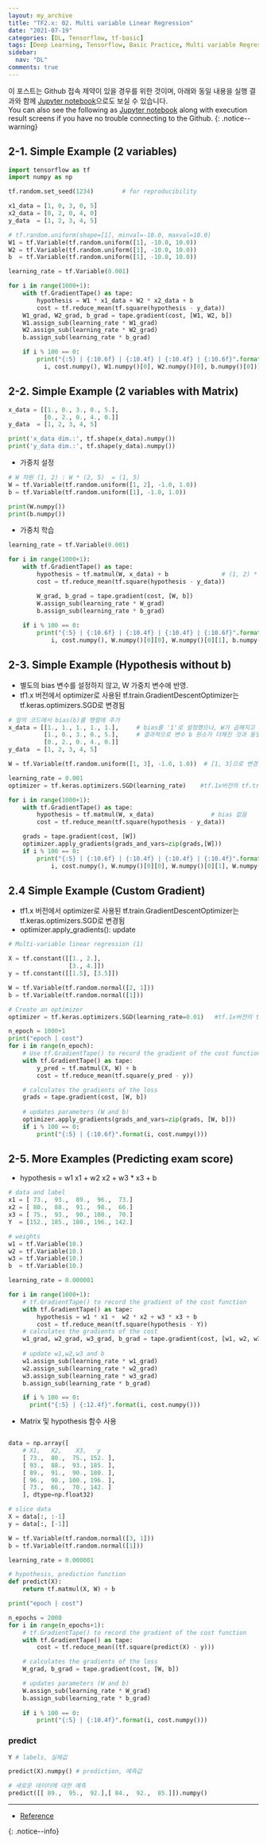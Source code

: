 ```yaml
---
layout: my_archive
title: "TF2.x: 02. Multi variable Linear Regression"
date: "2021-07-19"
categories: [DL, Tensorflow, tf-basic]
tags: [Deep Learning, Tensorflow, Basic Practice, Multi variable Regression]
sidebar:
  nav: "DL"
comments: true
---
```


이 포스트는 Github 접속 제약이 있을 경우를 위한 것이며, 아래와 동일 내용을 실행 결과와 함께 [Jupyter notebook](https://github.com/bestofbad/TF-Study/blob/main/tf2_02_Multi_variable_Linear_Regression.ipynb)으로도 보실 수 있습니다.  
You can also see the following as [Jupyter notebook](https://github.com/bestofbad/TF-Study/blob/main/tf2_02_Multi_variable_Linear_Regression.ipynb) along with execution result screens if you have no trouble connecting to the Github.
{: .notice--warning}

## 2-1. Simple Example (2 variables)

```python
import tensorflow as tf
import numpy as np

tf.random.set_seed(1234)        # for reproducibility

x1_data = [1, 0, 3, 0, 5]
x2_data = [0, 2, 0, 4, 0]
y_data  = [1, 2, 3, 4, 5]

# tf.random.uniform(shape=[1], minval=-10.0, maxval=10.0)
W1 = tf.Variable(tf.random.uniform([1], -10.0, 10.0))   
W2 = tf.Variable(tf.random.uniform([1], -10.0, 10.0))
b  = tf.Variable(tf.random.uniform([1], -10.0, 10.0))

learning_rate = tf.Variable(0.001)

for i in range(1000+1):
    with tf.GradientTape() as tape:
        hypothesis = W1 * x1_data + W2 * x2_data + b
        cost = tf.reduce_mean(tf.square(hypothesis - y_data))
    W1_grad, W2_grad, b_grad = tape.gradient(cost, [W1, W2, b])
    W1.assign_sub(learning_rate * W1_grad)
    W2.assign_sub(learning_rate * W2_grad)
    b.assign_sub(learning_rate * b_grad)

    if i % 100 == 0:
        print("{:5} | {:10.6f} | {:10.4f} | {:10.4f} | {:10.6f}".format(
          i, cost.numpy(), W1.numpy()[0], W2.numpy()[0], b.numpy()[0]))
```

## 2-2. Simple Example (2 variables with Matrix)

```python
x_data = [[1., 0., 3., 0., 5.],
          [0., 2., 0., 4., 0.]]
y_data  = [1, 2, 3, 4, 5]

print('x_data dim.:', tf.shape(x_data).numpy())
print('y_data dim.:', tf.shape(y_data).numpy())
```

- 가중치 설정

```python
# W 차원 (1, 2) : W * (2, 5)  = (1, 5) 
W = tf.Variable(tf.random.uniform([1, 2], -1.0, 1.0))
b = tf.Variable(tf.random.uniform([1], -1.0, 1.0))

print(W.numpy())
print(b.numpy())
```

- 가중치 학습

```python
learning_rate = tf.Variable(0.001)

for i in range(1000+1):
    with tf.GradientTape() as tape:
        hypothesis = tf.matmul(W, x_data) + b               # (1, 2) * (2, 5) = (1, 5)
        cost = tf.reduce_mean(tf.square(hypothesis - y_data))

        W_grad, b_grad = tape.gradient(cost, [W, b])
        W.assign_sub(learning_rate * W_grad)
        b.assign_sub(learning_rate * b_grad)
    
    if i % 100 == 0:
        print("{:5} | {:10.6f} | {:10.4f} | {:10.4f} | {:10.6f}".format(
            i, cost.numpy(), W.numpy()[0][0], W.numpy()[0][1], b.numpy()[0]))
```

## 2-3. Simple Example (Hypothesis without b)

- 별도의 bias 변수를 설정하지 않고, W 가중치 변수에 반영.
- tf1.x 버전에서 optimizer로 사용된 tf.train.GradientDescentOptimizer는 tf.keras.optimizers.SGD로 변경됨

```python
# 앞의 코드에서 bias(b)를 행렬에 추가
x_data = [[1., 1., 1., 1., 1.],     # bias를 '1'로 설정했으나, W가 곱해지고 열 원소가 더해지면
          [1., 0., 3., 0., 5.],     # 결과적으로 변수 b 원소가 더해진 것과 동일한 상황.
          [0., 2., 0., 4., 0.]]
y_data  = [1, 2, 3, 4, 5]

W = tf.Variable(tf.random.uniform([1, 3], -1.0, 1.0))  # [1, 3]으로 변경하고 X_data와 연산을 하면, bias가 반영됨.

learning_rate = 0.001
optimizer = tf.keras.optimizers.SGD(learning_rate)    #tf.1x버전의 tf.train.GradientDescentOptimizer를 대체

for i in range(1000+1):
    with tf.GradientTape() as tape:
        hypothesis = tf.matmul(W, x_data)                # bias 없음
        cost = tf.reduce_mean(tf.square(hypothesis - y_data))

    grads = tape.gradient(cost, [W])
    optimizer.apply_gradients(grads_and_vars=zip(grads,[W]))
    if i % 100 == 0:
        print("{:5} | {:10.6f} | {:10.4f} | {:10.4f} | {:10.4f}".format(
            i, cost.numpy(), W.numpy()[0][0], W.numpy()[0][1], W.numpy()[0][2]))
```

## 2.4 Simple Example (Custom Gradient)

- tf1.x 버전에서 optimizer로 사용된 tf.train.GradientDescentOptimizer는 tf.keras.optimizers.SGD로 변경됨
- optimizer.apply_gradients(): update

```python
# Multi-variable linear regression (1)

X = tf.constant([[1., 2.], 
                 [3., 4.]])
y = tf.constant([[1.5], [3.5]])

W = tf.Variable(tf.random.normal([2, 1]))
b = tf.Variable(tf.random.normal([1]))

# Create an optimizer
optimizer = tf.keras.optimizers.SGD(learning_rate=0.01)   #tf.1x버전의 tf.train.GradientDescentOptimizer를 대체

n_epoch = 1000+1
print("epoch | cost")
for i in range(n_epoch):
    # Use tf.GradientTape() to record the gradient of the cost function
    with tf.GradientTape() as tape:
        y_pred = tf.matmul(X, W) + b
        cost = tf.reduce_mean(tf.square(y_pred - y))

    # calculates the gradients of the loss
    grads = tape.gradient(cost, [W, b])
    
    # updates parameters (W and b)
    optimizer.apply_gradients(grads_and_vars=zip(grads, [W, b]))
    if i % 100 == 0:
        print("{:5} | {:10.6f}".format(i, cost.numpy()))
```

## 2-5. More Examples (Predicting exam score)

- hypothesis = w1 x1 + w2 x2 + w3 * x3 + b

```python
# data and label
x1 = [ 73.,  93.,  89.,  96.,  73.]
x2 = [ 80.,  88.,  91.,  98.,  66.]
x3 = [ 75.,  93.,  90., 100.,  70.]
Y  = [152., 185., 180., 196., 142.]

# weights
w1 = tf.Variable(10.)
w2 = tf.Variable(10.)
w3 = tf.Variable(10.)
b  = tf.Variable(10.)

learning_rate = 0.000001

for i in range(1000+1):
    # tf.GradientTape() to record the gradient of the cost function
    with tf.GradientTape() as tape:
        hypothesis = w1 * x1 +  w2 * x2 + w3 * x3 + b
        cost = tf.reduce_mean(tf.square(hypothesis - Y))
    # calculates the gradients of the cost
    w1_grad, w2_grad, w3_grad, b_grad = tape.gradient(cost, [w1, w2, w3, b])
    
    # update w1,w2,w3 and b
    w1.assign_sub(learning_rate * w1_grad)
    w2.assign_sub(learning_rate * w2_grad)
    w3.assign_sub(learning_rate * w3_grad)
    b.assign_sub(learning_rate * b_grad)

    if i % 100 == 0:
      print("{:5} | {:12.4f}".format(i, cost.numpy()))
```

- Matrix 및 hypothesis 함수 사용

```python

data = np.array([
    # X1,   X2,    X3,   y
    [ 73.,  80.,  75., 152. ],
    [ 93.,  88.,  93., 185. ],
    [ 89.,  91.,  90., 180. ],
    [ 96.,  98., 100., 196. ],
    [ 73.,  66.,  70., 142. ]
    ], dtype=np.float32)

# slice data
X = data[:, :-1]
y = data[:, [-1]]

W = tf.Variable(tf.random.normal([3, 1]))
b = tf.Variable(tf.random.normal([1]))

learning_rate = 0.000001

# hypothesis, prediction function
def predict(X):
    return tf.matmul(X, W) + b

print("epoch | cost")

n_epochs = 2000
for i in range(n_epochs+1):
    # tf.GradientTape() to record the gradient of the cost function
    with tf.GradientTape() as tape:
        cost = tf.reduce_mean((tf.square(predict(X) - y)))

    # calculates the gradients of the loss
    W_grad, b_grad = tape.gradient(cost, [W, b])

    # updates parameters (W and b)
    W.assign_sub(learning_rate * W_grad)
    b.assign_sub(learning_rate * b_grad)
    
    if i % 100 == 0:
        print("{:5} | {:10.4f}".format(i, cost.numpy()))
```

### predict

```python
Y # labels, 실제값
```

```python
predict(X).numpy() # prediction, 예측값
```

```python
# 새로운 데이터에 대한 예측
predict([[ 89.,  95.,  92.],[ 84.,  92.,  85.]]).numpy()
```

---
- [Reference](https://github.com/deeplearningzerotoall/TensorFlow/blob/master/tf_2.x/lab-04-1-Multi-variable-Linear-Regression--Regression-eager.ipynb)

{: .notice--info}